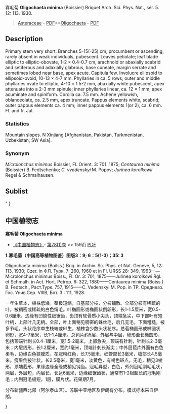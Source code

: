 寡毛菊 **Oligochaeta minima** (Boissier) Briquet Arch. Sci. Phys. Nat., sér. 5. 12: 113. 1930.

> [Asteraceae](http://www.iplant.cn/info/Asteraceae?t=foc) - [PDF](http://www.iplant.cn/foc/pdf/Asteraceae.pdf)>>[Oligochaeta](http://www.iplant.cn/info/Oligochaeta?t=foc) - [PDF](http://www.iplant.cn/foc/pdf/Oligochaeta.pdf)

## Description

Primary stem very short. Branches 5-15(-25) cm, procumbent or ascending, rarely absent in weak individuals, pubescent. Leaves petiolate; leaf blade elliptic to elliptic-obovate, 1-2 × 0.4-0.7 cm, arachnoid or abaxially scabrid and setiferous and adaxially glabrous, base cuneate, margin serrate and sometimes lobed near base, apex acute. Capitula few. Involucre ellipsoid to ellipsoid-ovoid, 10-13 × 4-7 mm. Phyllaries in ca. 5 rows; outer and middle phyllaries ovate to elliptic, 4-10 × 1.5-2 mm, abaxially white pubescent, apex attenuate into a 2-3 mm spinule; inner phyllaries linear, ca. 12 × 1 mm, apex acuminate and spiniform. Corolla ca. 7.5 mm. Achene yellowish, oblanceolate, ca. 2.5 mm, apex truncate. Pappus elements white, scabrid; outer pappus elements ca. 4 mm; inner pappus elements 1(or 2), ca. 6 mm. Fl. and fr. Jul.

### Statistics
Mountain slopes. N Xinjiang [Afghanistan, Pakistan, Turkmenistan, Uzbekistan; SW Asia].

### Synonym
*Microlonchus minimus* Boissier, Fl. Orient. 3: 701. 1875; *Centaurea minima* (Boissier) B. Fedtschenko; *C. vvedenskyi* M. Popov; *Jurinea korolkowii* Regel & Schmalhausen.

## Sublist
"
}
## 中国植物志

**寡毛菊 Oligochaeta minima**

* [《中国植物志》](http://www.iplant.cn/frps)- [第78(1)卷](http://www.iplant.cn/frps/vol/78(1)) >> 159页 [PDF](http://www.iplant.cn/frps/pdf/78(1)/159.PDF)

**1.寡毛菊（中国高等植物图鉴）图版3：9; 6：5(1-3)；35: 3**

Oligochaeta minima (Boilss.) Briq. in Archiv. Sc. Phys. et Nat. Geneve, 5, 12: 113, 1930; Czer. in ФЛ. Турк. 7: 260, 1960 et in Fl. URSS 28: 349, 1963——Microlonchus minimus Boiss., Fl. Or. 3: 701, 1875——Jurinea korolkowi Rgl. et Schmalh. in Act. Hort. Petrop. 6: 322, 1880——Centaurea minima (Boiss.) B. Fedtsch., Раст.Турк. 757, 1915——C. Vedenskyi M. Pop. in ТР. Среднеаз. Гос. Унив.Сер. VIIIB, Бот. 3 : 111, 1928.

一年生草本，植株低矮。茎极短缩，自基部分枝，分枝铺散。全部分枝有稀疏的叶，被稠密或稀疏的白色绢毛。叶椭圆形或椭圆状倒卵形，长1-1.5厘米，宽0.5-0.6厘米，边缘有凹缺性细锯齿，齿顶有软骨质小尖头，顶端急尖，中下部叶有短叶柄，上部叶几无柄。全部，叶上面稍见稠密的蛛丝毛，后几无毛，下面粗糙，被多节毛。头状花序单生枝端或91生，植株含少数头状花序。总苞椭圆形或椭圆状卵形，宽4-7毫米，长1-1.4厘米。总苞片约5层，外层与中层，卵形至长椭圆形，包括顶端针刺长0.4-1厘米，宽1.5-2毫米，上部急尖，顶端有针刺，针刺长2-3毫米；内层线形，长1.2厘米，宽约1毫米，顶端针刺长渐尖；中外层苞片外面有白色柔毛，边缘白色狭膜质。花冠粉红色，长7.5毫米，细管部长3毫米，檐部长4.5毫米。瘦果倒披针状，长2.5毫米，宽1毫米，淡黄色，有褐色斑点，无毛，稍见3棱形，顶端截形，果缘边缘全缘或稍见钝齿。冠毛异型，白色，外列冠毛刚毛毛状，两层，外层短，内层长，长达6毫米，边缘细锯齿状，通常有1-2根超长的冠毛刚毛；内列冠毛极短，1层，膜片状。花果期7月。

分布新疆西北部（阿尔泰山区）。苏联中亚地区及伊朗有分布。模式标本采自伊朗。

}